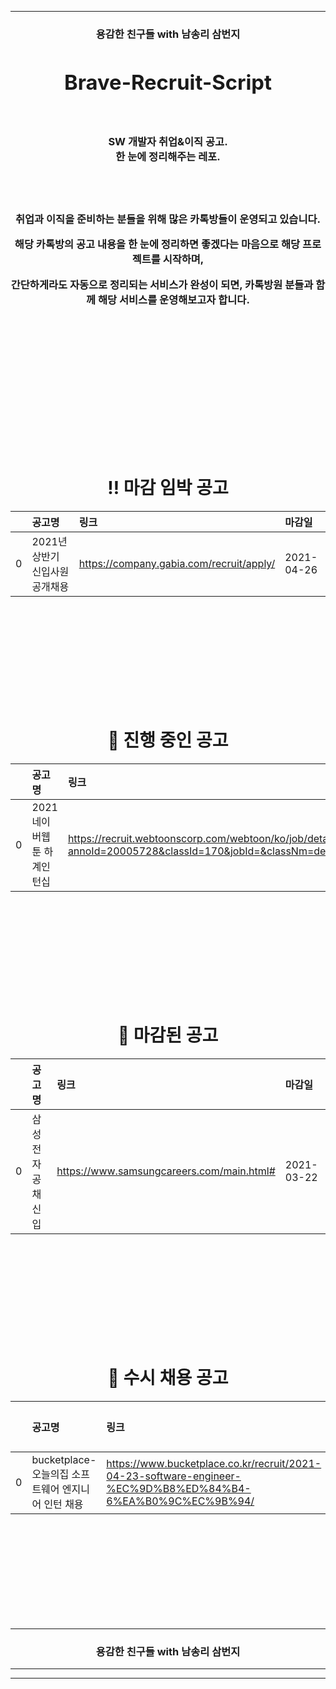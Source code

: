 <div align=center>
<hr />
  <h3> 용감한 친구들 with 남송리 삼번지 
<div align=center>
  <h1> Brave-Recruit-Script </h1>
  <br /><br />
  SW 개발자 취업&이직 공고.
  <br />
	한 눈에 정리해주는 레포.
</div>



<br /><br /><br />
취업과 이직을 준비하는 분들을 위해 많은 카톡방들이 운영되고 있습니다. 

해당 카톡방의 공고 내용을 한 눈에 정리하면 좋겠다는 마음으로 해당 프로젝트를 시작하며,

간단하게라도 자동으로 정리되는 서비스가 완성이 되면, 카톡방원 분들과 함께 해당 서비스를 운영해보고자 합니다.





<br /><br /><br />

<br /><br /><br />

<br /><br /><br />
# ‼️ 마감 임박 공고
|    | 공고명                 | 링크                                       | 마감일        |
|---:|:--------------------|:-----------------------------------------|:-----------|
|  0 | 2021년 상반기 신입사원 공개채용 | https://company.gabia.com/recruit/apply/ | 2021-04-26 |<br /><br /><br />
<br /><br /><br />
<br /><br /><br />
<br /><br /><br />
# 🚌 진행 중인 공고
|    | 공고명              | 링크                                                                                                                                            | 마감일        |
|---:|:-----------------|:----------------------------------------------------------------------------------------------------------------------------------------------|:-----------|
|  0 | 2021 네이버웹툰 하계인턴십 | https://recruit.webtoonscorp.com/webtoon/ko/job/detail?annoId=20005728&classId=170&jobId=&classNm=developer&entTypeCd=&searchTxt=&jobKeyword= | 2021-04-30 |<br /><br /><br />
<br /><br /><br />
<br /><br /><br />
<br /><br /><br />
# 💫 마감된 공고
|    | 공고명        | 링크                                        | 마감일        |
|---:|:-----------|:------------------------------------------|:-----------|
|  0 | 삼성전자 공채 신입 | https://www.samsungcareers.com/main.html# | 2021-03-22 |<br /><br /><br />
<br /><br /><br />
<br /><br /><br />
<br /><br /><br />
# 📡 수시 채용 공고
|    | 공고명                                | 링크                                                                                                         |   마감일 |
|---:|:-----------------------------------|:-----------------------------------------------------------------------------------------------------------|------:|
|  0 | bucketplace- 오늘의집 소프트웨어 엔지니어 인턴 채용 | https://www.bucketplace.co.kr/recruit/2021-04-23-software-engineer-%EC%9D%B8%ED%84%B4-6%EA%B0%9C%EC%9B%94/ |   nan |<br /><br /><br />
<br /><br /><br />
<br /><br /><br />
<br /><br /><br />
<div align=center>
<hr />
  <h3> 용감한 친구들 with 남송리 삼번지 </h3>
<hr />
</div>









</h3>
<hr />
</div>







